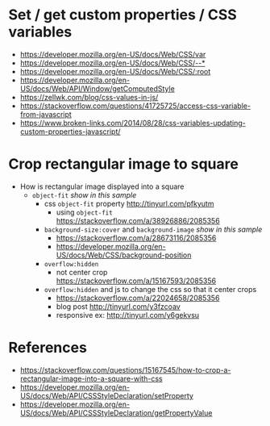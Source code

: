 # Set / get custom properties / CSS variables

-   <https://developer.mozilla.org/en-US/docs/Web/CSS/var>
-   <https://developer.mozilla.org/en-US/docs/Web/CSS/--*>
-   <https://developer.mozilla.org/en-US/docs/Web/CSS/:root>
-   <https://developer.mozilla.org/en-US/docs/Web/API/Window/getComputedStyle>
-   <https://zellwk.com/blog/css-values-in-js/>
-   <https://stackoverflow.com/questions/41725725/access-css-variable-from-javascript>
-   <https://www.broken-links.com/2014/08/28/css-variables-updating-custom-properties-javascript/>

# Crop rectangular image to square

-   How is rectangular image displayed into a square
    -   `object-fit` _show in this sample_
        -   css `object-fit` property <http://tinyurl.com/pfkyutm>
            -   using `object-fit` <https://stackoverflow.com/a/38926886/2085356>
        -   `background-size:cover` and `background-image` _show in this sample_
            -   <https://stackoverflow.com/a/28673116/2085356>
            -   <https://developer.mozilla.org/en-US/docs/Web/CSS/background-position>
        -   `overflow:hidden`
            -   not center crop <https://stackoverflow.com/a/15167593/2085356>
        -   `overflow:hidden` and js to change the css so that it center crops
            -   <https://stackoverflow.com/a/22024658/2085356>
            -   blog post <http://tinyurl.com/y3fzcoav>
            -   responsive ex: <http://tinyurl.com/y6gekvsu>

# References

-   <https://stackoverflow.com/questions/15167545/how-to-crop-a-rectangular-image-into-a-square-with-css>
-   <https://developer.mozilla.org/en-US/docs/Web/API/CSSStyleDeclaration/setProperty>
-   <https://developer.mozilla.org/en-US/docs/Web/API/CSSStyleDeclaration/getPropertyValue>
